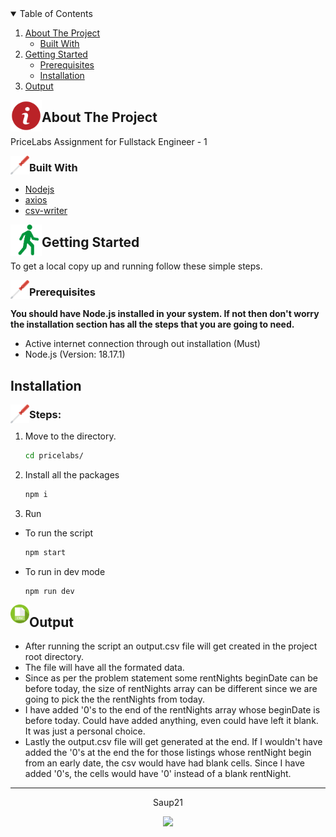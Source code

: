 <!-- TABLE OF CONTENTS -->
<details open="open">
    <summary>Table of Contents</summary>
    <ol>
    <li>
        <a href="#about-the-project">About The Project</a>
        <ul>
            <li><a href="#built-with">Built With</a></li>
        </ul>
    </li>
    <li>
        <a href="#getting-started">Getting Started</a>
        <ul>
            <li><a href="#prerequisites">Prerequisites</a></li>
            <li><a href="#installation">Installation</a></li>
        </ul>
    </li>
    <li>
        <a href="#output">Output</a>
    </li>
    </ol>
</details>

<!-- ABOUT THE PROJECT -->
<img align="left" src="./icons/about-icon.png" width="50px" height="50px" />

## About The Project

PriceLabs Assignment for Fullstack Engineer - 1

<img align="left" src="./icons/build-icon.png" width="30px" height="30px" round="-3px"/>

### Built With

- [Nodejs](https://nodejs.org/en/docs)
- [axios](https://www.npmjs.com/package/axios)
- [csv-writer](https://npmjs.com/package/csv-writer)

<!-- GETTING STARTED -->
<img align="left" src="./icons/walking-man-icon.png" width="50px" height="50px" />

## Getting Started

To get a local copy up and running follow these simple steps.

<img align="left" src="./icons/build-icon.png" width="30px" height="30px" />

### Prerequisites

  **You should have Node.js installed in your system. If not then don't worry the installation section has all the steps that you are going to need.**
- Active internet connection through out installation (Must)
- Node.js (Version: 18.17.1)

## Installation

<img align="left" src="./icons/build-icon.png" width="30px" height="30px" />

### Steps:

1. Move to the directory.
    ```sh
    cd pricelabs/
    ```
1. Install all the packages
    ```sh
    npm i
    ```
1. Run
  - To run the script
    ```sh
    npm start
    ```
  - To run in dev mode
    ```sh
    npm run dev
    ```

<img align="left" src="./icons/csv-logo.png" width="30px" height="30px" />

## Output

- After running the script an output.csv file will get created in the project root directory. 
- The file will have all the formated data. 
- Since as per the problem statement some rentNights beginDate can be before today, the size of rentNights array can be different since we are going to pick the the rentNights from today.
- I have added '0's to the end of the rentNights array whose beginDate is before today. Could have added anything, even could have left it blank. It was just a personal choice. 
- Lastly the output.csv file will get generated at the end. If I wouldn't have added the '0's at the end the for those listings whose rentNight begin from an early date, the csv would have had blank cells. Since I have added '0's, the cells would have '0' instead of a blank rentNight.


---

<p align="center">Saup21</p>
<p align="center">
    <a href="https://github.com/Saup21/">
        <img src="https://user-images.githubusercontent.com/58631762/120077716-60cded80-c0c9-11eb-983d-80dfa5862d8a.png" width="19">
    </a>
</p>